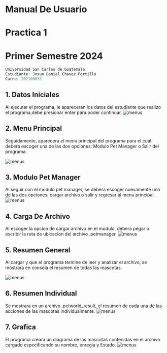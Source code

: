 # Manual De Usuario
# Practica 1
# Primer Semestre 2024
```js
Universidad San Carlos de Guatemala
Estudiante: Josue Daniel Chavez Portillo
Carne: 202100033
```
## 1. Datos Iniciales
Al ejecutar el programa, le apareceran los datos del estudiante que realizo el programa,debe presionar enter para poder continuar.
![menus](https://i.ibb.co/xzMsjgM/Datos-Iniciales.png)

## 2. Menu Principal
Seguidamente, aparecera el menu principal del programa para el cual debera escoger una de las dos opciones: Modulo Pet Manager o Salir del programa.

![menus](https://i.ibb.co/5MwLrvf/menuprincipal.png)

## 3. Modulo Pet Manager
Al seguir con el modulo pet manager, se debera escoger nuevamente una de las dos opciones: cargar archivo o salir y regresar al menu principal.
![menus](https://i.ibb.co/vzF8yB3/petmanager.png)

## 4. Carga De Archivo
Al escoger la opcion de cargar archivo en el modulo, debera pegar o escribir la ruta de ubicacion del archivo .petmanager.
![menus](https://i.ibb.co/xq6S5Lv/cargadearchivo.png)

## 5. Resumen General
Al cargar y que el programa termine de leer y analizar el archivo, se mostrara en consola el resumen de todas las mascotas.


![menus](https://i.ibb.co/mcjC5fR/resultado.png)

## 6. Resumen Individual
Se mostrara en un archivo .petworld_result, el resumen de cada una de las acciones de las mascotas individualmente.
![menus](https://i.ibb.co/vX0g4Cp/resumenxpet.png)

## 7. Grafica
El programa creara un diagrama de las mascotas contenidas en el archivo cargado especificando su nombre, enregia y Estado.
![menus](https://i.ibb.co/MG68Mqs/grafica.png)